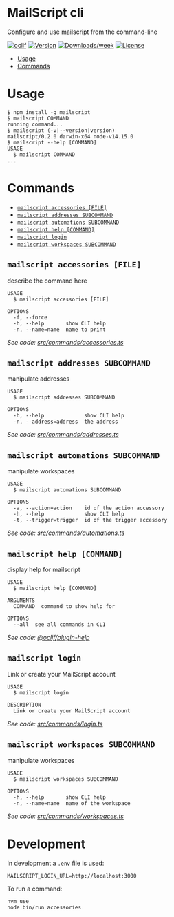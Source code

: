 MailScript cli
==============

Configure and use mailscript from the command-line

[![oclif](https://img.shields.io/badge/cli-oclif-brightgreen.svg)](https://oclif.io)
[![Version](https://img.shields.io/npm/v/mailscriptcli.svg)](https://npmjs.org/package/mailscriptcli)
[![Downloads/week](https://img.shields.io/npm/dw/mailscriptcli.svg)](https://npmjs.org/package/mailscriptcli)
[![License](https://img.shields.io/npm/l/mailscriptcli.svg)](https://github.com/getmailscript/mailscriptcli/blob/master/package.json)

<!-- toc -->
* [Usage](#usage)
* [Commands](#commands)
<!-- tocstop -->
# Usage
<!-- usage -->
```sh-session
$ npm install -g mailscript
$ mailscript COMMAND
running command...
$ mailscript (-v|--version|version)
mailscript/0.2.0 darwin-x64 node-v14.15.0
$ mailscript --help [COMMAND]
USAGE
  $ mailscript COMMAND
...
```
<!-- usagestop -->
# Commands
<!-- commands -->
* [`mailscript accessories [FILE]`](#mailscript-accessories-file)
* [`mailscript addresses SUBCOMMAND`](#mailscript-addresses-subcommand)
* [`mailscript automations SUBCOMMAND`](#mailscript-automations-subcommand)
* [`mailscript help [COMMAND]`](#mailscript-help-command)
* [`mailscript login`](#mailscript-login)
* [`mailscript workspaces SUBCOMMAND`](#mailscript-workspaces-subcommand)

## `mailscript accessories [FILE]`

describe the command here

```
USAGE
  $ mailscript accessories [FILE]

OPTIONS
  -f, --force
  -h, --help       show CLI help
  -n, --name=name  name to print
```

_See code: [src/commands/accessories.ts](https://github.com/getmailscript/cli/blob/v0.2.0/src/commands/accessories.ts)_

## `mailscript addresses SUBCOMMAND`

manipulate addresses

```
USAGE
  $ mailscript addresses SUBCOMMAND

OPTIONS
  -h, --help             show CLI help
  -n, --address=address  the address
```

_See code: [src/commands/addresses.ts](https://github.com/getmailscript/cli/blob/v0.2.0/src/commands/addresses.ts)_

## `mailscript automations SUBCOMMAND`

manipulate workspaces

```
USAGE
  $ mailscript automations SUBCOMMAND

OPTIONS
  -a, --action=action    id of the action accessory
  -h, --help             show CLI help
  -t, --trigger=trigger  id of the trigger accessory
```

_See code: [src/commands/automations.ts](https://github.com/getmailscript/cli/blob/v0.2.0/src/commands/automations.ts)_

## `mailscript help [COMMAND]`

display help for mailscript

```
USAGE
  $ mailscript help [COMMAND]

ARGUMENTS
  COMMAND  command to show help for

OPTIONS
  --all  see all commands in CLI
```

_See code: [@oclif/plugin-help](https://github.com/oclif/plugin-help/blob/v3.2.0/src/commands/help.ts)_

## `mailscript login`

Link or create your MailScript account

```
USAGE
  $ mailscript login

DESCRIPTION
  Link or create your MailScript account
```

_See code: [src/commands/login.ts](https://github.com/getmailscript/cli/blob/v0.2.0/src/commands/login.ts)_

## `mailscript workspaces SUBCOMMAND`

manipulate workspaces

```
USAGE
  $ mailscript workspaces SUBCOMMAND

OPTIONS
  -h, --help       show CLI help
  -n, --name=name  name of the workspace
```

_See code: [src/commands/workspaces.ts](https://github.com/getmailscript/cli/blob/v0.2.0/src/commands/workspaces.ts)_
<!-- commandsstop -->

# Development

In development a `.env` file is used:

```shell
MAILSCRIPT_LOGIN_URL=http://localhost:3000
```

To run a command:

```shell
nvm use
node bin/run accessories
```

